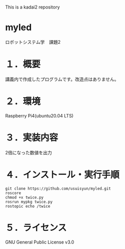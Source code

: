 # 
This is a kadai2 repository
# myled
ロボットシステム学　課題2

# １．概要  
講義内で作成したプログラムです。改造点はありません。

# ２．環境  
Raspberry Pi4(ubuntu20.04 LTS)

# ３．実装内容   
2倍になった数値を出力

# ４．インストール・実行手順  
`git clone https://github.com/usuisyun/myled.git`  
`roscore`  
`chmod +x twice.py`  
`rosrun mypkg twice.py`  
`rostopic echo /twice`

# ５．ライセンス　　
GNU General Public License v3.0
